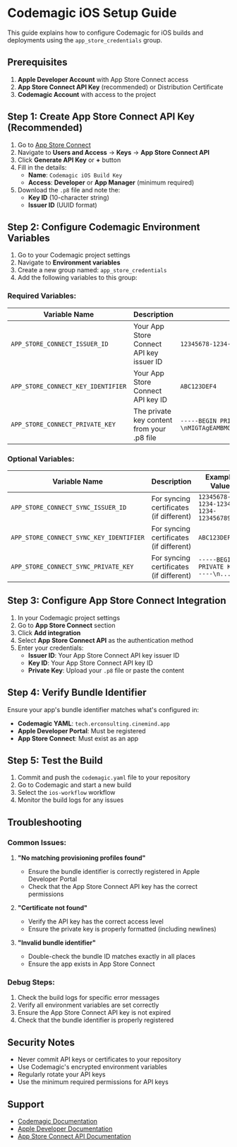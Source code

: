 # Codemagic iOS Setup Guide

This guide explains how to configure Codemagic for iOS builds and deployments using the `app_store_credentials` group.

## Prerequisites

1. **Apple Developer Account** with App Store Connect access
2. **App Store Connect API Key** (recommended) or Distribution Certificate
3. **Codemagic Account** with access to the project

## Step 1: Create App Store Connect API Key (Recommended)

1. Go to [App Store Connect](https://appstoreconnect.apple.com/)
2. Navigate to **Users and Access** → **Keys** → **App Store Connect API**
3. Click **Generate API Key** or **+** button
4. Fill in the details:
   - **Name**: `Codemagic iOS Build Key`
   - **Access**: **Developer** or **App Manager** (minimum required)
5. Download the `.p8` file and note the:
   - **Key ID** (10-character string)
   - **Issuer ID** (UUID format)

## Step 2: Configure Codemagic Environment Variables

1. Go to your Codemagic project settings
2. Navigate to **Environment variables**
3. Create a new group named: `app_store_credentials`
4. Add the following variables to this group:

### Required Variables:

| Variable Name | Description | Example Value |
|---------------|-------------|---------------|
| `APP_STORE_CONNECT_ISSUER_ID` | Your App Store Connect API key issuer ID | `12345678-1234-1234-1234-123456789012` |
| `APP_STORE_CONNECT_KEY_IDENTIFIER` | Your App Store Connect API key ID | `ABC123DEF4` |
| `APP_STORE_CONNECT_PRIVATE_KEY` | The private key content from your .p8 file | `-----BEGIN PRIVATE KEY-----\nMIGTAgEAMBMGByqGSM49AgEGCCqGSM49AwEHBHkwdwIBAQQg...` |

### Optional Variables:

| Variable Name | Description | Example Value |
|---------------|-------------|---------------|
| `APP_STORE_CONNECT_SYNC_ISSUER_ID` | For syncing certificates (if different) | `12345678-1234-1234-1234-123456789012` |
| `APP_STORE_CONNECT_SYNC_KEY_IDENTIFIER` | For syncing certificates (if different) | `ABC123DEF4` |
| `APP_STORE_CONNECT_SYNC_PRIVATE_KEY` | For syncing certificates (if different) | `-----BEGIN PRIVATE KEY-----\n...` |

## Step 3: Configure App Store Connect Integration

1. In your Codemagic project settings
2. Go to **App Store Connect** section
3. Click **Add integration**
4. Select **App Store Connect API** as the authentication method
5. Enter your credentials:
   - **Issuer ID**: Your App Store Connect API key issuer ID
   - **Key ID**: Your App Store Connect API key ID
   - **Private Key**: Upload your `.p8` file or paste the content

## Step 4: Verify Bundle Identifier

Ensure your app's bundle identifier matches what's configured in:
- **Codemagic YAML**: `tech.erconsulting.cinemind.app`
- **Apple Developer Portal**: Must be registered
- **App Store Connect**: Must exist as an app

## Step 5: Test the Build

1. Commit and push the `codemagic.yaml` file to your repository
2. Go to Codemagic and start a new build
3. Select the `ios-workflow` workflow
4. Monitor the build logs for any issues

## Troubleshooting

### Common Issues:

1. **"No matching provisioning profiles found"**
   - Ensure the bundle identifier is correctly registered in Apple Developer Portal
   - Check that the App Store Connect API key has the correct permissions

2. **"Certificate not found"**
   - Verify the API key has the correct access level
   - Ensure the private key is properly formatted (including newlines)

3. **"Invalid bundle identifier"**
   - Double-check the bundle ID matches exactly in all places
   - Ensure the app exists in App Store Connect

### Debug Steps:

1. Check the build logs for specific error messages
2. Verify all environment variables are set correctly
3. Ensure the App Store Connect API key is not expired
4. Check that the bundle identifier is properly registered

## Security Notes

- Never commit API keys or certificates to your repository
- Use Codemagic's encrypted environment variables
- Regularly rotate your API keys
- Use the minimum required permissions for API keys

## Support

- [Codemagic Documentation](https://docs.codemagic.io/)
- [Apple Developer Documentation](https://developer.apple.com/documentation/)
- [App Store Connect API Documentation](https://developer.apple.com/documentation/appstoreconnectapi)
